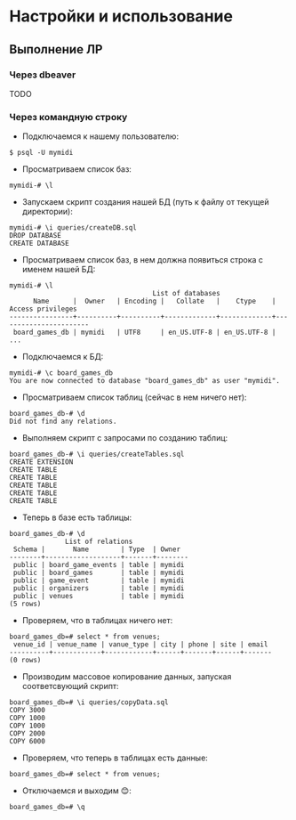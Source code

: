 # Настройки и использование

## Выполнение ЛР

### Через dbeaver

TODO

### Через командную строку

* Подключаемся к нашему пользователю:
```
$ psql -U mymidi
```
* Просматриваем список баз:
```
mymidi-# \l
```

* Запускаем скрипт создания нашей БД (путь к файлу от текущей директории):
```
mymidi-# \i queries/createDB.sql 
DROP DATABASE
CREATE DATABASE
```

* Просматриваем список баз, в нем должна появиться строка с именем нашей БД:
```
mymidi-# \l
                                    List of databases
      Name      |  Owner   | Encoding |   Collate   |    Ctype    |   Access privileges   
----------------+----------+----------+-------------+-------------+-----------------------
 board_games_db | mymidi   | UTF8     | en_US.UTF-8 | en_US.UTF-8 | 
...
```

* Подключаемся к БД:
```
mymidi-# \c board_games_db 
You are now connected to database "board_games_db" as user "mymidi".
```

* Просматриваем список таблиц (сейчас в нем ничего нет):
```
board_games_db-# \d
Did not find any relations.
```

* Выполняем скрипт с запросами по созданию таблиц:
```
board_games_db-# \i queries/createTables.sql 
CREATE EXTENSION
CREATE TABLE
CREATE TABLE
CREATE TABLE
CREATE TABLE
CREATE TABLE
```

* Теперь в базе есть таблицы:
```
board_games_db-# \d
              List of relations
 Schema |       Name        | Type  | Owner  
--------+-------------------+-------+--------
 public | board_game_events | table | mymidi
 public | board_games       | table | mymidi
 public | game_event        | table | mymidi
 public | organizers        | table | mymidi
 public | venues            | table | mymidi
(5 rows)
```

* Проверяем, что в таблицах ничего нет:
```
board_games_db=# select * from venues;
 venue_id | venue_name | vanue_type | city | phone | site | email 
----------+------------+------------+------+-------+------+-------
(0 rows)
```

* Производим массовое копирование данных, запуская соответсвующий скрипт:
```
board_games_db=# \i queries/copyData.sql 
COPY 3000
COPY 1000
COPY 1000
COPY 2000
COPY 6000
```

* Проверяем, что теперь в таблицах есть данные:
```
board_games_db=# select * from venues;
```
* Отключаемся и выходим 😊:
```
board_games_db=# \q
```
